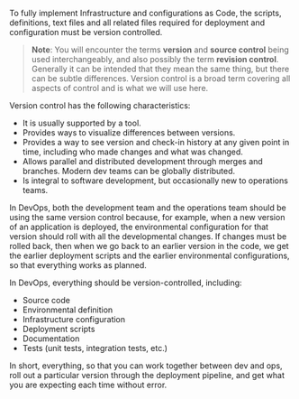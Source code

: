 

To fully implement Infrastructure and configurations as Code, the scripts, definitions, text files and all related files required for deployment and configuration must be version controlled.

> **Note**: You will encounter the terms **version** and **source control** being used interchangeably, and also possibly the term **revision control**. Generally it can be intended that they mean the same thing, but there can be subtle differences. Version control is a broad term covering all aspects of control and is what we will use here.

Version control has the following characteristics:

- It is usually supported by a tool.
- Provides ways to visualize differences between versions.
- Provides a way to see version and check-in history at any given point in time, including who made changes and what was changed.
- Allows parallel and distributed development through merges and branches. Modern dev teams can be globally distributed.
- Is integral to software development, but occasionally new to operations teams.

In DevOps, both the development team and the operations team should be using the same version control because, for example, when a new version of an application is deployed, the environmental configuration for that version should roll with all the developmental changes. If changes must be rolled back, then when we go back to an earlier version in the code, we get the earlier deployment scripts and the earlier environmental configurations, so that everything works as planned.

In DevOps, everything should be version-controlled, including:

- Source code
- Environmental definition
- Infrastructure configuration
- Deployment scripts
- Documentation
- Tests (unit tests, integration tests, etc.)

In short, everything, so that you can work together between dev and ops, roll out a particular version through the deployment pipeline, and get what you are expecting each time without error.
